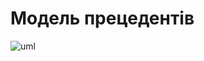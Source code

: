 # Модель прецедентів


![uml](http://www.plantuml.com/plantuml/png/ZLNDJXH14BxtKtIuS69bDyOO0XC89iQRYU56GeRT1ZREpfZvmMWy8CJrGi0emKWqYBp0PDYL5NPcNw7c5NmIgwkRJeyoaGEajxhwg-_h-hfcCOhTC4vw7Wkxcrintn9kHuHiVYFmOnvrNuk5rdtU3hmWN5ZttFPpvod-SpV579zVTrQM7wqr6qqc_CxDGHPtOq_OvviFA-VX38Rb3cJbSVcMGmevN65Wjzo3JFugz_cp9DmMcwxlLb0UL56-GW436C8r7e090WxBFWmfb2FQCMJ4Ih5XRZiEGZu5dsHLtDwVucx47oSYYitU2HG8Cy9zJQPyJrahaGXDqWVacy8rmkp22AueOSbtlLSMK5yoK2AdomEveBGdVYp2xQvuMO4Rm1Z9vfhN3bRTbJmKSAVNzHcRvYlB8k8RU88Opx4a4cqt4doAUh3MdB-txgpwy1rh7HcSFc8USkHRG8P_5r1WojM_8Y5LCfURQmJ_DtfBeIFNJ753uPS6Nn97-dlb0IBTfKfBLR5bqHNNgwAsfd1nOn78iIw5Sgpnxh-g97gTgC-8Cg4Roh6CXYumDB8jQQWJbCrSzxwM_2dvO0WNw9b3673wSOd8w5kypLHP5HDhQY9zNQ9EmKSOsVhD1P6ho0k8EGRpB8oM6rnRZstIMardM2MZYkR6gYQhQg4KeyOgKAUefk7rNR4nRJ7qVcfa63_3M7Q1F5teSYc7YUxRG7d96bHu4cUNRYLwNxedj-UEj6R1SMMcmE-TBseEo6rp4yIkxWwEeD1kdYWyf5d0JxX6efdQmug_k6oucdyfPBSNXNJLLsbfTNXPJz9CcYKvc28SjRulsd4ty2CcFSzdafatZXwOrdLNujfGbHWZP1cICGbLZLXOrGqDPlff64KCaLKLnnfQTj3C6CFTCOF03fa7RPY7EfC2jgIEpZUq376xW1MyBQ7gLAqNeUMcCOI9EbPdzCTv8mZmF3CVIFuYy3mU8I7HQ_0xV1CR3Bx13pY7SmudS0fzZj5n0_eDECCLpH7qrZwkw34pp1h9WpEjsTOiVL4rXqLS9ptl3m00)

